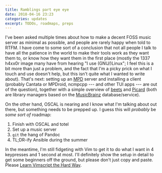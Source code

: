```yaml
---
title: Ramblings part eye eye
date: 2018-04-16 23:23
categories: updates
excerpt: TODOs, roadmaps, preps
---
```


I've been asked multiple times about how to make a decent FOSS music server as
minimal as possible, and people are rarely happy when told to RTFM. I have come
to some sort of a conclusion that not all people I talk to have all the
patience in the world to make their tools work as they want them to, or know
how they want them in the first place (mostly the 1337 h4xx0r image many have
from hearing "I use (GNU/)Linux"; I feel this is a bit more than just
a problem, and the fact that I'm a picky prick on what I touch and use doesn't
help, but this isn't quite what I wanted to write about). That's next: setting
up an [MPD] server and installing a client (probably Cantata or MPDroid,
ncmpcpp --- and other TUI apps --- are out of the question), together with
a simple overview of [beets] and [Picard] (both are library managers based on
the [MusicBrainz] database/service).

On the other hand, OSCAL is nearing and I know what I'm talking about out
there, but something needs to be prepped up. I guess this will _probably_ be
_some sort of_ roadmap:

1. Finish with OSCAL and totel
2. Set up a music server
3. `git` the hang of Pandoc
4. TL;DR-ify Ansible during the summer

In the meantime, I'm still fidgeting with Vim to get it to do what I want in
4 keypresses and 1 second at most. I'll definitely show the setup in detail to
get some beginners off the ground, but please don't just copy and paste. Please
[Learn Vimscript the Hard Way].


[MPD]: https://www.musicpd.org/
[beets]: http://beets.io/
[Picard]: https://picard.musicbrainz.org/
[MusicBrainz]: https://musicbrainz.org/
[Learn Vimscript the Hard Way]: http://learnvimscriptthehardway.stevelosh.com/
